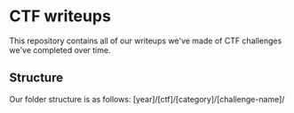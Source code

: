 # CTF writeups
This repository contains all of our writeups we've made of CTF challenges we've completed over time.

## Structure
Our folder structure is as follows:
[year]/[ctf]/[category]/[challenge-name]/